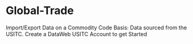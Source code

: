 # Global-Trade
Import/Export Data on a Commodity Code Basis: Data sourced from the USITC. 
Create a DataWeb USITC Account to get Started 



